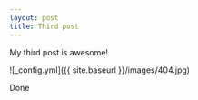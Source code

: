 ```yaml
---
layout: post
title: Third post
---
```


My third post is awesome!

![_config.yml]({{ site.baseurl }}/images/404.jpg)

Done
